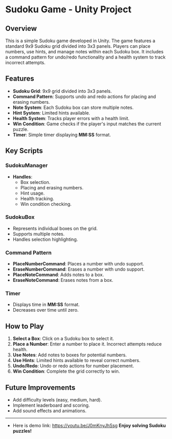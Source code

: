 # Sudoku Game - Unity Project

## Overview
This is a simple Sudoku game developed in Unity. The game features a standard 9x9 Sudoku grid divided into 3x3 panels. Players can place numbers, use hints, and manage notes within each Sudoku box. It includes a command pattern for undo/redo functionality and a health system to track incorrect attempts.

## Features
- **Sudoku Grid**: 9x9 grid divided into 3x3 panels.
- **Command Pattern**: Supports undo and redo actions for placing and erasing numbers.
- **Note System**: Each Sudoku box can store multiple notes.
- **Hint System**: Limited hints available.
- **Health System**: Tracks player errors with a health limit.
- **Win Condition**: Game checks if the player's input matches the current puzzle.
- **Timer**: Simple timer displaying **MM:SS** format.

## Key Scripts

### SudokuManager
- **Handles**: 
  - Box selection.
  - Placing and erasing numbers.
  - Hint usage.
  - Health tracking.
  - Win condition checking.

### SudokuBox
- Represents individual boxes on the grid.
- Supports multiple notes.
- Handles selection highlighting.

### Command Pattern
- **PlaceNumberCommand**: Places a number with undo support.
- **EraseNumberCommand**: Erases a number with undo support.
- **PlaceNoteCommand**: Adds notes to a box.
- **EraseNoteCommand**: Erases notes from a box.

### Timer
- Displays time in **MM:SS** format.
- Decreases over time until zero.

## How to Play
1. **Select a Box**: Click on a Sudoku box to select it.
2. **Place a Number**: Enter a number to place it. Incorrect attempts reduce health.
3. **Use Notes**: Add notes to boxes for potential numbers.
4. **Use Hints**: Limited hints available to reveal correct numbers.
5. **Undo/Redo**: Undo or redo actions for number placement.
6. **Win Condition**: Complete the grid correctly to win.

## Future Improvements
- Add difficulty levels (easy, medium, hard).
- Implement leaderboard and scoring.
- Add sound effects and animations.

---
- Here is demo link: https://youtu.be/J0mKnyJhSsg
**Enjoy solving Sudoku puzzles!**
